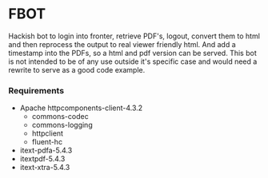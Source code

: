 FBOT
====

Hackish bot to login into fronter, retrieve PDF's, logout, convert them to html and then reprocess the output to real viewer friendly html. And add a timestamp into the PDFs, so a html and pdf version can be served.
This bot is not intended to be of any use outside it's specific case and would need a rewrite to serve as a good code example.

### Requirements
- Apache httpcomponents-client-4.3.2
  - commons-codec
  - commons-logging
  - httpclient
  - fluent-hc
- itext-pdfa-5.4.3
- itextpdf-5.4.3
- itext-xtra-5.4.3